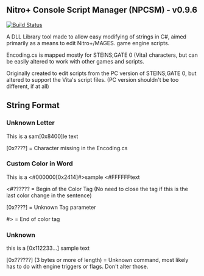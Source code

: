 ## Nitro+ Console Script Manager (NPCSM) - v0.9.6
[![Build Status](https://travis-ci.org/ForumHulp/pageaddon.svg?branch=master)](http://vnx.uvnworks.com)

A DLL Library tool made to allow easy modifying of strings in C#, aimed primarily as a means to edit Nitro+/MAGES. game engine scripts.

Encoding.cs is mapped mostly for STEINS;GATE 0 (Vita) characters, but can be easily altered to work with other games and scripts.

Originally created to edit scripts from the PC version of STEINS;GATE 0, but altered to support the Vita's script files. (PC version shouldn't be too different, if at all)


## String Format

### Unknown Letter
This is a sam[0x8400]le text

[0x????] = Character missing in the Encoding.cs


### Custom Color in Word
This is a <#000000[0x2414]#>sample <#FFFFFFtext

<#?????? = Begin of the Color Tag (No need to close the tag if this is the last color change in the sentence)

[0x????] = Unknown Tag parameter

\#> = End of color tag


### Unknown
this is a [0x112233...] sample text

[0x??????] \(3 bytes or more of length) = Unknown command, most likely has to do with engine triggers or flags. Don't alter those.
